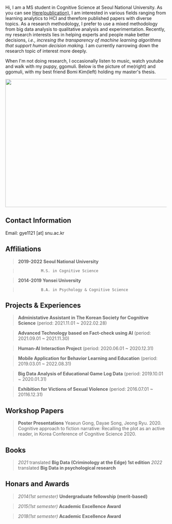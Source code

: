 Hi, I am a MS student in Cognitive Science at Seoul National University. As you can see [Here(publication)](https://scholar.google.com/citations?user=sIXOhAQAAAAJ&hl=ko/), I am interested in various fields ranging from learning analytics to HCI and therefore published papers with diverse topics. As a research methodology, I prefer to use a mixed methodology from big data analysis to qualitative analysis and experimentation. Recently, my research interests lies in helping experts and people make better decisions, *i.e., incresing the transparency of machine learning algorithms that support human decision making.* I am currently narrowing down the research topic of interest more deeply.

When I'm not doing research, I occasionally listen to music, watch youtube and walk with my puppy, ggomuli. Below is the picture of me(right) and ggomuli, with my best friend Bomi Kim(left) holding my master's thesis. 

<p align="center">
  <img src= "https://user-images.githubusercontent.com/97169006/148239162-13027886-b5d1-4099-8714-757631cb36d1.jpeg" width="550" height="400">
</p>

## Contact Information
Email: gye1121 [at] snu.ac.kr

## Affiliations 
> **2019-2022 Seoul National University**

>	            M.S. in Cognitive Science

> **2014-2019 Yonsei University**

>	            B.A. in Psychology & Cognitive Science
 

## Projects & Experiences 
> **Administative Assistant in The Korean Society for Cognitive Science**
>	            (period: 2021.11.01 ~ 2022.02.28)

> **Advanced Technology based on Fact-check using AI**
>	            (period: 2021.09.01 ~ 2021.11.30)

> **Human-AI Interaction Project**
>	            (period: 2020.06.01 ~ 2020.12.31)

> **Mobile Application for Behavior Learning and Education**
>	            (period: 2019.03.01 ~ 2022.08.31)

> **Big Data Analysis of Educational Game Log Data**
>	            (period: 2019.10.01 ~ 2020.01.31)

> **Exhibition for Victions of Sexual Violence**
>	            (period: 2016.07.01 ~ 20116.12.31)


## Workshop Papers
> **Poster Presentations**
>	            Yeaeun Gong, Dayae Song, Jeong Ryu. 2020. Cognitive approach to fiction narrative: Recalling the plot as an active reader, in Korea Conference of Cognitive Science 2020.

## Books
> *2021* translated **Big Data (Criminology at the Edge) 1st edition** 
> *2022* translated **Big Data in psychological research** 

## Honars and Awards
> *2014(1st semester)* **Undergraduate fellowship (merit-based)** 

> *2015(1st semester)* **Academic Excellence Award** 

> *2018(1st semester)* **Academic Excellence Award** 



<!---
YeaeunGong/YeaeunGong is a ✨ special ✨ repository because its `README.md` (this file) appears on your GitHub profile.
You can click the Preview link to take a look at your changes.
--->
